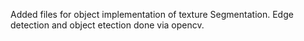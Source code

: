 Added files for object implementation of texture Segmentation.
Edge detection and object etection done via opencv.
